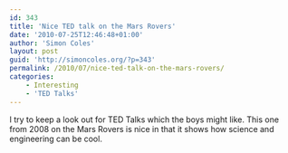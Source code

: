 ```yaml
---
id: 343
title: 'Nice TED talk on the Mars Rovers'
date: '2010-07-25T12:46:48+01:00'
author: 'Simon Coles'
layout: post
guid: 'http://simoncoles.org/?p=343'
permalink: /2010/07/nice-ted-talk-on-the-mars-rovers/
categories:
    - Interesting
    - 'TED Talks'
---
```


I try to keep a look out for TED Talks which the boys might like. This one from 2008 on the Mars Rovers is nice in that it shows how science and engineering can be cool.

<object height="385" width="480"><param name="movie" value="http://www.youtube.com/v/3j1CSYZrV-Q&hl=en_US&fs=1?rel=0"></param><param name="allowFullScreen" value="true"></param><param name="allowscriptaccess" value="always"></param><embed allowfullscreen="true" allowscriptaccess="always" height="385" src="http://www.youtube.com/v/3j1CSYZrV-Q&hl=en_US&fs=1?rel=0" type="application/x-shockwave-flash" width="480"></embed></object>